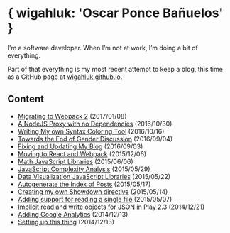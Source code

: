 { wigahluk: 'Oscar Ponce Bañuelos' }
====================================

I'm a software developer. When I’m not at work, I’m doing a bit of everything.

Part of that everything is my most recent attempt to keep a blog, this time as a GitHub page at [wigahluk.github.io](https://wigahluk.github.io). 

## Content

* [ Migrating to Webpack 2](posts/migrating-to-webpack2.md) (2017/01/08)
* [ A NodeJS Proxy with no Dependencies](posts/a-nodejs-proxy.md) (2016/10/30)
* [ Writing My own Syntax Coloring Tool](posts/writing-my-own-syntax-coloring-tool.md) (2016/10/16)
* [ Towards the End of Gender Discussion](posts/towards-the-end-of-gender-discussion.md) (2016/09/04)
* [ Fixing and Updating My Blog](posts/fixing_and_updating_my_blog.md) (2016/09/03)
* [ Moving to React and Webpack](posts/moving-to-react.md) (2015/12/06)
* [ Math JavaScript Libraries](posts/math-js-libraries.md) (2015/06/06)
* [ JavaScript Complexity Analysis](posts/js-complexity-analysis.md) (2015/05/29)
* [ Data Visualization JavaScript Libraries](posts/data-visualization-js-libraries.md) (2015/05/22)
* [ Autogenerate the Index of Posts](posts/autogenerate-the-index-of-posts.md) (2015/05/17)
* [ Creating my own Showdown directive](posts/creating-my-own-showdown-directive.md) (2015/05/14)
* [ Adding support for reading a single file](posts/adding-support-for-reading-a-single-file.md) (2015/05/07)
* [ Implicit read and write objects for JSON in Play 2.3](posts/implicit-read-write-objects-play-2.3.md) (2014/12/21)
* [ Adding Google Analytics](posts/adding-google-ax.md) (2014/12/13)
* [ Setting up this thing](posts/setting-up-this-thing.md) (2014/12/13)
 